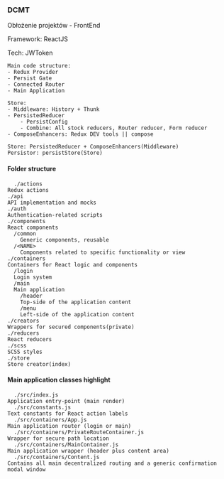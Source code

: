 ### DCMT
Obłożenie projektów - FrontEnd

Framework: ReactJS

Tech: JWToken

    Main code structure:
    - Redux Provider
    - Persist Gate
    - Connected Router
    - Main Application

    Store:
    - Middleware: History + Thunk
    - PersistedReducer
    	- PersistConfig
    	- Combine: All stock reducers, Router reducer, Form reducer
    - ComposeEnhancers: Redux DEV tools || compose
    
    Store: PersistedReducer + ComposeEnhancers(Middleware)
    Persistor: persistStore(Store)
    
#### Folder structure

	  ./actions
    Redux actions
    ./api
    API implementation and mocks
    ./auth
    Authentication-related scripts
    ./components
    React components
      /common
        Generic components, reusable
      /<NAME>
        Components related to specific functionality or view
    ./containers
    Containers for React logic and components
      /login
      Login system
      /main
      Main application
        /header
        Top-side of the application content
        /menu
        Left-side of the application content
    ./creators
    Wrappers for secured components(private)
    ./reducers
    React reducers
    ./scss
    SCSS styles
    ./store
    Store creator(index)
                    
                    
   #### Main application classes highlight
   
   	  ./src/index.js
    Application entry-point (main render)
      ./src/constants.js
    Text constants for React action labels
      ./src/containers/App.js
    Main application router (login or main)
      ./src/containers/PrivateRouteContainer.js
    Wrapper for secure path location
      ./src/containers/MainContainer.js
    Main application wrapper (header plus content area)
      ./src/containers/Content.js
    Contains all main decentralized routing and a generic confirmation modal window
